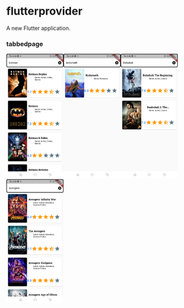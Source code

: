 # flutterprovider

A new Flutter application.

### tabbedpage
<img src="https://github.com/abhiditi/flutter_provider/blob/master/5.png" width="150"><img src="https://github.com/abhiditi/flutter_provider/blob/master/2.png" width="150"><img src="https://github.com/abhiditi/flutter_provider/blob/master/1.png" width="150"><img src="https://github.com/abhiditi/flutter_provider/blob/master/3.png" width="150">  

